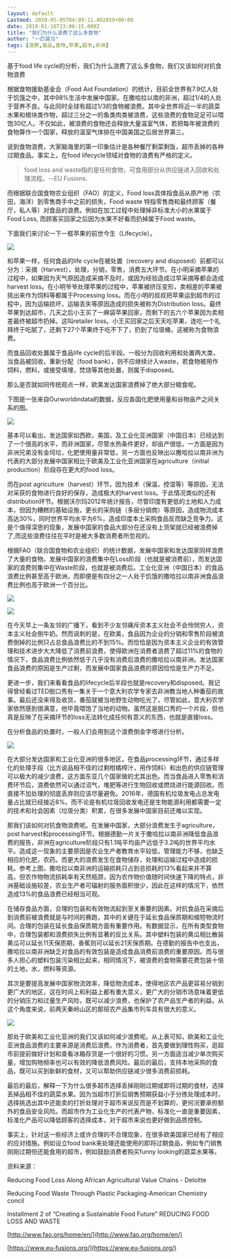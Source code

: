```yaml
---
layout: default
Lastmod: 2020-05-05T04:09:11.802859+00:00
date: 2019-01-16T23:06:15.000Z
title: "我们为什么浪费了这么多食物"
author: "一匹骏马"
tags: [浪费,食品,食物,苹果,超市,非洲]
---
```


基于food life cycle的分析，我们为什么浪费了这么多食物，我们又该如何对抗食物浪费

根据食物援助基金会（Food Aid Foundation）的统计，目前全世界有7.9亿人处于饥饿之中，其中98%生活中发展中国家。在撒哈拉以南的非洲，超过1/4的人处于营养不良。与此同时全球有超过1/3的食物被浪费。其中全世界将近一半的蔬菜水果和根块类作物，超过三分之一的鱼类肉类被浪费，这些浪费的食物足足可以喂饱30亿人。不仅如此，被浪费的食物还会释放大量温室气体，若把每年被浪费的食物算作一个国家，释放的温室气体排在中国美国之后居世界第三。

说到食物浪费，大家脑海里的第一印象估计是各种餐厅剩菜剩饭，超市丢掉的各种过期食品。事实上，在food lifecycle领域对食物的浪费有严格的定义。

> food loss and waste指的是任何食物，可食用部分从供应链进入回收和处理流程。--EU Fusions.

而根据联合国食物农业组织（FAO）的定义，Food loss具体指食品从原产地（农田，海洋）到零售商手中之前的损失，Food waste 特指零售商和最终顾客（餐厅，私人等）对食品的浪费。例如在加工过程中处理掉非标准大小的水果属于Food Loss, 而顾客买回家之后因为水果不好看而扔掉属于Food waste。

下面我们来讨论一下一框苹果的前世今生（Lifecycle）。

![](https://images.weserv.nl/?url=https%3A//img3.doubanio.com/view/note/l/public/p57457432.jpg)

和苹果一样，任何食品的life cycle在被处置（recovery and disposed）前都可以分为：采摘（Harvest），处理，分销，零售，消费五大环节。在小明采摘苹果的过程中，如果因为天气原因造成采摘不及时，或因为经验造成过早采摘等都会造成harvest loss。在小明爷爷处理苹果的过程中，苹果被挤压变形，卖相差的苹果被挑出来作为饲料等都属于Processing loss。而在小明的叔叔把苹果运到超市的过程中，因为运输损坏，运输丢失等原因造成的损失被称为Distribution loss。最终苹果到达超市，几天之后小王买了一麻袋苹果回家，而剩下的五六个苹果因为卖相差最终被超市扔掉。这叫retailer loss。小王买回家之后天天吃苹果，连吃一个礼拜终于吃腻了，还剩下27个苹果终于吃不下了，扔到了垃圾桶，这被称为食物浪费。

而食品回收处置属于食品life cycle的后半段。一般分为回收利用和处置两大类，当食品被回收，重新分配（food bank），则不应继续计入waste，若食物被用作饲料，燃料，或接受填埋，焚烧等其他处置，则属于disposed。

那么是否就如同传统观点一样，欧美发达国家浪费掉了绝大部分粮食呢。

下图是一张来自Ourworldindata的数据，反应各国化肥使用量和谷物亩产之间关系的图。

![](https://images.weserv.nl/?url=https%3A//img3.doubanio.com/view/note/l/public/p57457602.jpg)

基本可以看出，发达国家如西欧，美国，及工业化亚洲国家（中国日本）已经达到了一个很高的水平，而非洲国家，尽管水热条件更好，却亩产很低，一方面是因为非洲兄弟没有金坷垃，化肥使用量非常低，另一方面也反映出以撒哈拉以南非洲为代表的大部分发展中国家相比于欧美及工业化亚洲国家在agriculture（initial production）阶段存在更大的food loss。

而在post agriculture（harvest）环节，因为技术（保温，控湿等）等原因，无法对采获的食物进行良好的保存，造成极大的harvest loss。于此情况类似的还有distribution环节。根据沃尔玛2012年统计报告，尽管印度有更低的土地和人力成本，但因为糟糕的基础设施，更长的采购链（多层分销商）等原因，造成物流成本高达30%，同时世界平均水平为6%，造成印度本土采购食品反而缺乏竞争力。这是个值得深思的现象，发展中国家的食品大部分在还没有上货架就已经被浪费掉了,而这些浪费往往在平时是被大多数消费者所忽视的。

根据FAO（联合国食物和农业组织）的统计数据，发展中国家和发达国家同样浪费了大量的食物。发展中国家的浪费集中在Loss阶段（也就是被消费前），而发达国家的浪费则集中在Waste阶段，也就是被消费后。工业化亚洲（中国日本）的食品浪费比例甚至高于欧洲，而即便是有四分之一人处于饥饿的撒哈拉以南非洲食品浪费比例也高于欧洲一个百分比。

![](https://images.weserv.nl/?url=https%3A//img1.doubanio.com/view/note/l/public/p57457629.jpg)

![](https://images.weserv.nl/?url=https%3A//img3.doubanio.com/view/note/l/public/p57457630.jpg)

在今天早上一条友邻的广播下，看到不少友邻痛斥资本主义社会不会怜悯穷人，资本主义社会倒牛奶。然而讽刺的是，在欧美，食品因为企业的分销和零售阶段被浪费倒掉的比例只占总食品浪费比的不到15%。而恰恰是因为资本主义企业的有效管理和技术进步大大降低了消费前浪费，使得欧洲在消费者浪费了超过11%的食物的情况下，食品浪费比例依然低于几乎没有消费后浪费的撒哈拉以南非洲。发达国家食品浪费的原因是生产过剩，而发展中国家食品浪费的原因恰恰是生产力不足。

更进一步，我们来看看食品的lifecycle后半段也就是recovery和disposed。我记得曾经看过TED脱口秀有一集关于一个意大利农学专家去非洲教当地人种番茄的故事。最后还没来得及收货，番茄就被当地野生动物吃光了，尽管如此，意大利农学家依然感到很满意，他毕竟喂饱了当地的动物。虽然这是脱口秀的一个片段，但也真是反映了在采摘环节的loss无法转化成任何有意义的东西，也就是直接loss。

在分析食品的处置时，一般人们会用到这个浪费倒金字塔进行分析。

![](https://images.weserv.nl/?url=https%3A//img1.doubanio.com/view/note/l/public/p57457657.jpg)

在大部分发达国家和工业化亚洲的很多地区，在食品processing环节，通过多样化的处理手段（比方说品相不佳的过剩柑橘榨汁，用作饲料）和出色的供应链管理可以极大的减少浪费，这方面东亚几个国家做的尤其出色。而当食品进入零售和消费环节后，浪费依然可以通过沼气，堆肥等进行生物回收或燃烧进行能源回收。而直接不加处理的彻底丢弃则应该尽量避免。2016年，德国有机垃圾发电占总发电量占比就已经接近8%。而不论是有机垃圾回收发电还是生物能源利用都需要一定的技术和社会因素（垃圾分类）积累，在很多发展中国家目前还难以实现。

那我们该如何对抗食物浪费呢。在发展中国家，大部分浪费发生于agriculture，post harvest和processing环节。根据德勤一片关于撒哈拉以南非洲降低食品浪费的报告，非洲在agriculture阶段只有1.1吨平均亩产远低于3.2吨的世界平均水平。造成这一现象的主要原因是农业生产者教育水平较低，管理能力不够，也缺乏相应的化肥，农药。而更大的浪费发生在食物储存，处理和运输过程中造成的损耗。参考上图，撒哈拉以南非洲的运输损耗只占到总损耗的13%看起来并不算高，但农作物物流损耗率有天然瓶颈，因为农作物价值随时间快速下降的特点，非洲基础设施较差，农业生产者可辐射的服务面积很少，因此在这样的情况下，依然造成13%的食品浪费已经相当可观。

在储存食品方面，合理的包装和有效物流起到至关重要的因素。对抗食品在采摘后到消费前被浪费就是与时间的赛跑，其中的关键在于延长食品保质期和缩短物流时间。合理的包装在延长食品保质期方面有重要作用。有数据显示，在所有类型食物中，合理包装都和浪费损失比例有显著的反比关系。其中塑料包装的黄瓜相比散装黄瓜可以延长11天保质期，香蕉则可以延长21天保质期。在德勤的报告中也支出，撒哈拉以南非洲缺乏对食品的有效包装是造成食品消费前浪费的重要原因。而与很多人担心的塑料包装污染相比起来，相同情况下，被浪费的食物需要花费包装十倍的土地，水，燃料等资源。

其次是要提高发展中国家物流效率，降低物流成本，使得地区农产品更容易分销到更广大的地区，这在时间上和利益上都有重大意义，更广大的分销市场意味着更低的分销压力和过量生产风险，既可以减少浪费，也保护了农产品生产者的利益。从这个角度来说，前两天秦岭山区的那班农产品集市列车具有很大的意义。

![](https://images.weserv.nl/?url=https%3A//img3.doubanio.com/view/note/l/public/p57457770.jpg)

那处于欧美和工业化亚洲的我们又该如何减少浪费呢。从上表可知，欧美和工业化亚洲食品浪费的主要来源是消费后浪费。作为消费者，首先要做到理性购买，逛超市前提前做好计划和查看冰箱存货是一个很好的习惯。另一方面适当减少单次购买量，增加购物频率也可以有效的降低浪费风险。最后的最后，支持本地采购的食品，既可以买到新鲜的食材，又可以帮助供应链减少很多消费前损耗。

最后的最后，解释一下为什么很多超市选择丢掉刚刚过期或即将过期的食材，选择丢掉品相不佳的蔬菜水果。因为当超市打折后销售预期获益小于分拣处理成本时，选择挑选出其中还能卖的打折处理对于超市来说反而是不划算的，更何况要承担额外的食品安全风险。而超市作为工业化生产的代表产物，标准化一直是重要因素，标准化产品可以降低顾客的选择成本，对于超市来说也更好做到品质控制。

事实上，针对这一些经济上或许合理的不合理现象，在很多欧美国家已经有了相应的应对措施。例如设立food bank来处理还能使用的即将过期食品，例如专门销售刚刚过期但还能食用的超市，例如鼓励消费者购买funny looking的蔬菜水果等。

资料来源：

Reducing Food Loss Along African Agricultural Value Chains - Deloitte

Reducing Food Waste Through Plastic Packaging-American Chemistry concil

Installment 2 of “Creating a Sustainable Food Future” REDUCING FOOD LOSS AND WASTE

[http://www.fao.org/home/en/](http://www.fao.org/home/en/)

[https://www.eu-fusions.org/](https://www.eu-fusions.org/)

